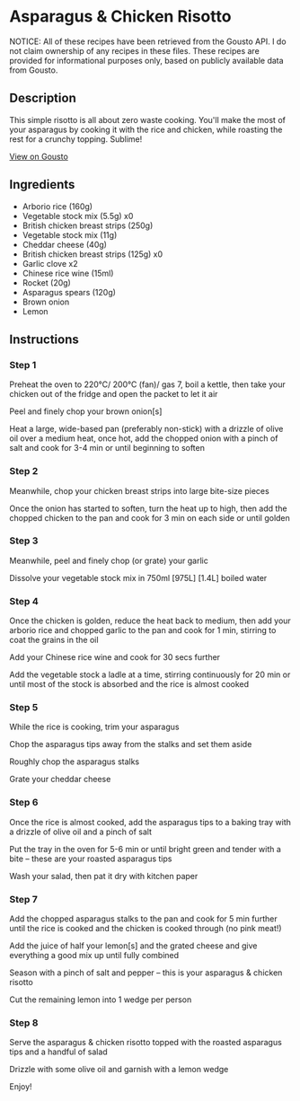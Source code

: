 # Asparagus & Chicken Risotto

NOTICE: All of these recipes have been retrieved from the Gousto API. I do not claim ownership of any recipes in these files. These recipes are provided for informational purposes only, based on publicly available data from Gousto.

## Description

This simple risotto is all about zero waste cooking. You'll make the most of your asparagus by cooking it with the rice and chicken, while roasting the rest for a crunchy topping. Sublime! 

[View on Gousto](https://www.gousto.co.uk/recipes/cookbook/asparagus-chicken-risotto)

## Ingredients

- Arborio rice (160g)
- Vegetable stock mix (5.5g) x0
- British chicken breast strips (250g)
- Vegetable stock mix (11g)
- Cheddar cheese (40g)
- British chicken breast strips (125g) x0
- Garlic clove x2
- Chinese rice wine (15ml)
- Rocket (20g)
- Asparagus spears (120g)
- Brown onion
- Lemon

## Instructions


### Step 1

Preheat the oven to 220°C/ 200°C (fan)/ gas 7, boil a kettle, then take your chicken out of the fridge and open the packet to let it air

Peel and finely chop your brown onion[s]

Heat a large, wide-based pan (preferably non-stick) with a drizzle of olive oil over a medium heat, once hot, add the chopped onion with a pinch of salt and cook for 3-4 min or until beginning to soften


### Step 2

Meanwhile, chop your chicken breast strips into large bite-size pieces

Once the onion has started to soften, turn the heat up to high, then add the chopped chicken to the pan and cook for 3 min on each side or until golden


### Step 3

Meanwhile, peel and finely chop (or grate) your garlic

Dissolve your vegetable stock mix in 750ml <span class="text-purple">[975L]</span> <span class="text-danger">[1.4L]</span> boiled water


### Step 4

Once the chicken is golden, reduce the heat back to medium, then add your arborio rice and chopped garlic to the pan and cook for 1 min, stirring to coat the grains in the oil

Add your Chinese rice wine and cook for 30 secs further

Add the vegetable stock a ladle at a time, stirring continuously for 20 min or until most of the stock is absorbed and the rice is almost cooked


### Step 5

While the rice is cooking, trim your asparagus

Chop the asparagus tips away from the stalks and set them aside

Roughly chop the asparagus stalks

Grate your cheddar cheese


### Step 6

Once the rice is almost cooked, add the asparagus tips to a baking tray with a drizzle of olive oil and a pinch of salt

Put the tray in the oven for 5-6 min or until bright green and tender with a bite – these are your roasted asparagus tips

Wash your salad, then pat it dry with kitchen paper


### Step 7

Add the chopped asparagus stalks to the pan and cook for 5 min further until the rice is cooked and the chicken is cooked through (no pink meat!)

Add the juice of half your lemon[s] and the grated cheese and give everything a good mix up until fully combined

Season with a pinch of salt and pepper – this is your asparagus & chicken risotto

Cut the remaining lemon into 1 wedge per person

### Step 8

Serve the asparagus & chicken risotto topped with the roasted asparagus tips and a handful of salad

Drizzle with some olive oil and garnish with a lemon wedge

Enjoy!


